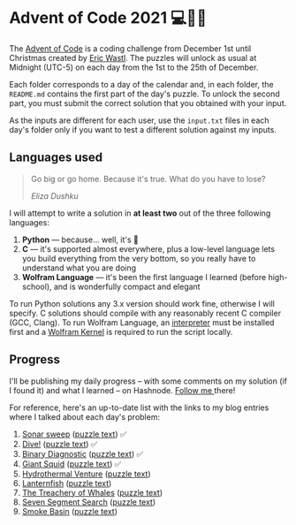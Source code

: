 # Advent of Code 2021 💻🎄🎅

The [Advent of Code](https://adventofcode.com) is a coding challenge from December 1st until Christmas created by [Eric Wastl](http://was.tl/). The puzzles will unlock as usual at Midnight (UTC-5) on each day from the 1st to the 25th of December.

Each folder corresponds to a day of the calendar and, in each folder, the `README.md` contains the first part of the day's puzzle. To unlock the second part, you must submit the correct solution that you obtained with your input.

As the inputs are different for each user, use the `input.txt` files in each day's folder only if you want to test a different solution against my inputs.

## Languages used

> Go big or go home. Because it's true. What do you have to lose?
>
> *Eliza Dushku*

I will attempt to write a solution in **at least two** out of the three following languages:

1. **Python** — because... well, it's 🐍
2. **C** — it's supported almost everywhere, plus a low-level language lets you build everything from the very bottom, so you really have to understand what you are doing
3. **Wolfram Language** — it's been the first language I learned (before high-school), and is wonderfully compact and elegant

To run Python solutions any 3.x version should work fine, otherwise I will specify. C solutions should compile with any reasonably recent C compiler (GCC, Clang). To run Wolfram Language, an [interpreter](https://www.wolfram.com/wolframscript) must be installed first and a [Wolfram Kernel](https://www.wolfram.com/engine) is required to run the script locally.


## Progress

I'll be publishing my daily progress – with some comments on my solution (if I found it) and what I learned – on Hashnode. [ Follow me ](https://hashnode.com/@edobld) there!

For reference, here's an up-to-date list with the links to my blog entries where I talked about each day's problem:

1. [Sonar sweep](https://blog.edobld.me/day-1-sonar-sweep) ([puzzle text](https://adventofcode.com/2021/day/1)) ✅
2. [Dive!]() ([puzzle text](https://adventofcode.com/2021/day/2)) ✅
3. [Binary Diagnostic]() ([puzzle text](https://adventofcode.com/2021/day/3)) ✅
4. [Giant Squid]() ([puzzle text](https://adventofcode.com/2021/day/4)) ✅
5. [Hydrothermal Venture]() ([puzzle text](https://adventofcode.com/2021/day/5))
6. [Lanternfish]() ([puzzle text](https://adventofcode.com/2021/day/6))
7. [The Treachery of Whales]() ([puzzle text](https://adventofcode.com/2021/day/7))
8. [Seven Segment Search]() ([puzzle text](https://adventofcode.com/2021/day/8))
9. [Smoke Basin]() ([puzzle text](https://adventofcode.com/2021/day/9))
